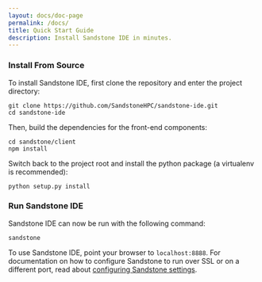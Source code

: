 ```yaml
---
layout: docs/doc-page
permalink: /docs/
title: Quick Start Guide
description: Install Sandstone IDE in minutes.
---
```


### Install From Source
To install Sandstone IDE, first clone the repository and enter the project directory:

```
git clone https://github.com/SandstoneHPC/sandstone-ide.git
cd sandstone-ide
```

Then, build the dependencies for the front-end components:

```
cd sandstone/client
npm install
```

Switch back to the project root and install the python package (a virtualenv is recommended):

```
python setup.py install
```

### Run Sandstone IDE
Sandstone IDE can now be run with the following command:

```
sandstone
```

To use Sandstone IDE, point your browser to `localhost:8888`. For documentation on how to configure Sandstone to run over SSL or on a different port, read about [configuring Sandstone settings](/docs/core/settings/).
